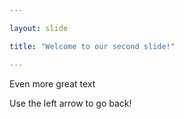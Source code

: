 ```yaml
---

layout: slide

title: "Welcome to our second slide!"

---
```


Even more great text

Use the left arrow to go back!
